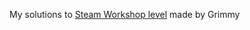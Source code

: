 My solutions to [Steam Workshop level](https://steamcommunity.com/sharedfiles/filedetails/?id=1494741626) made by Grimmy
